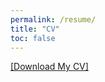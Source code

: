 ```yaml
---
permalink: /resume/
title: "CV"
toc: false
---
```

[[Download My CV]](/assets/pdf/Curriculum_Vitae_Minjun.pdf)